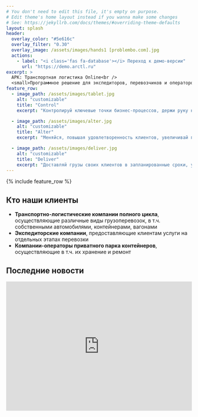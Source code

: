 ```yaml
---
# You don't need to edit this file, it's empty on purpose.
# Edit theme's home layout instead if you wanna make some changes
# See: https://jekyllrb.com/docs/themes/#overriding-theme-defaults
layout: splash
header:
  overlay_color: "#5e616c"
  overlay_filter: "0.30"
  overlay_image: /assets/images/hands1 [problembo.com].jpg
  actions:
    - label: "<i class='fas fa-database'></i> Переход к демо-версии"
      url: "https://demo.arctl.ru"
excerpt: >
  АРК: Транспортная логистика Online<br />
  <small>Программное решение для экспедиторов, перевозчиков и операторов</small>
feature_row:
  - image_path: /assets/images/tablet.jpg
    alt: "customizable"
    title: "Control"
    excerpt: "Контролируй ключевые точки бизнес-процессов, держи руку на пульсе транспортной логистики."

  - image_path: /assets/images/alter.jpg
    alt: "customizable"
    title: "Alter"
    excerpt: "Меняйся, повышая удовлетворенность клиентов, увеличивай продажи, обеспечивай рост компании за счет эффективности."

  - image_path: /assets/images/deliver.jpg
    alt: "customizable"
    title: "Deliver"
    excerpt: "Доставляй грузы своих клиентов в запланированные сроки, ускоряй доставку и минимизируй издержки."
---
```


{% include feature_row %}

## Кто наши клиенты

- **Транспортно-логистические компании полного цикла**, осуществляющие различные виды грузоперевозок, в т.ч. собственными автомобилями, контейнерами, вагонами
- **Экспедиторские компании**, предоставляющие клиентам услуги на отдельных этапах перевозки
- **Компании-операторы приватного парка контейнеров**, осуществляющие в т.ч. их хранение и ремонт

## Последние новости

<iframe frameborder="0" border="0" cellspacing="0" src="https://docs.arctl.ru/last-post-v2/" style="border-style: none;width: 100%; height: 350px;" ></iframe>